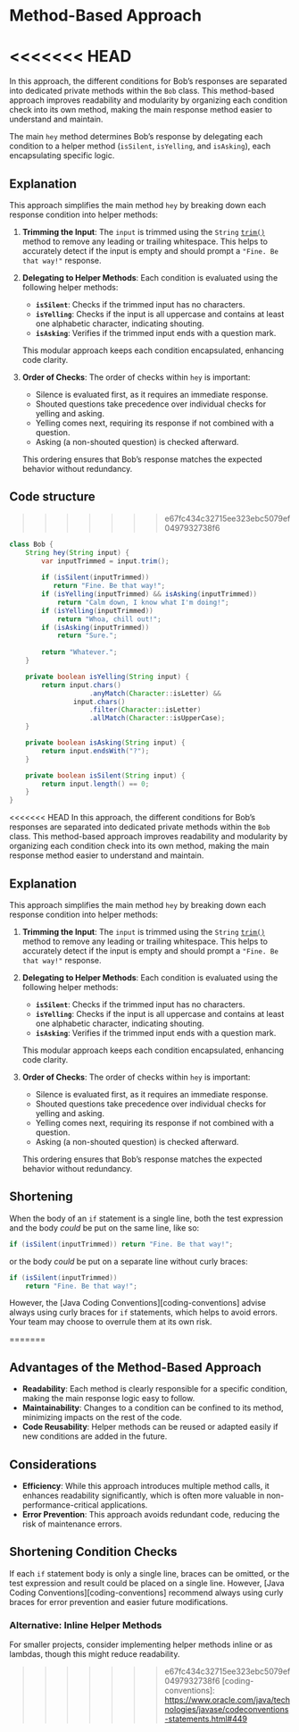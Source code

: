# Method-Based Approach

<<<<<<< HEAD
=======
In this approach, the different conditions for Bob’s responses are separated into dedicated private methods within the `Bob` class. This method-based approach improves readability and modularity by organizing each condition check into its own method, making the main response method easier to understand and maintain.

The main `hey` method determines Bob’s response by delegating each condition to a helper method (`isSilent`, `isYelling`, and `isAsking`), each encapsulating specific logic.

## Explanation

This approach simplifies the main method `hey` by breaking down each response condition into helper methods:

1. **Trimming the Input**:
   The `input` is trimmed using the `String` [`trim()`][trim] method to remove any leading or trailing whitespace. This helps to accurately detect if the input is empty and should prompt a `"Fine. Be that way!"` response.

2. **Delegating to Helper Methods**:
   Each condition is evaluated using the following helper methods:

   - **`isSilent`**: Checks if the trimmed input has no characters.
   - **`isYelling`**: Checks if the input is all uppercase and contains at least one alphabetic character, indicating shouting.
   - **`isAsking`**: Verifies if the trimmed input ends with a question mark.

   This modular approach keeps each condition encapsulated, enhancing code clarity.

3. **Order of Checks**:
   The order of checks within `hey` is important:
   - Silence is evaluated first, as it requires an immediate response.
   - Shouted questions take precedence over individual checks for yelling and asking.
   - Yelling comes next, requiring its response if not combined with a question.
   - Asking (a non-shouted question) is checked afterward.

   This ordering ensures that Bob’s response matches the expected behavior without redundancy.

## Code structure

>>>>>>> e67fc434c32715ee323ebc5079ef0497932738f6
```java
class Bob {
    String hey(String input) {
        var inputTrimmed = input.trim();
        
        if (isSilent(inputTrimmed))
           return "Fine. Be that way!";
        if (isYelling(inputTrimmed) && isAsking(inputTrimmed))
            return "Calm down, I know what I'm doing!";
        if (isYelling(inputTrimmed))
            return "Whoa, chill out!";
        if (isAsking(inputTrimmed))
            return "Sure.";
            
        return "Whatever.";
    }

    private boolean isYelling(String input) {
        return input.chars()
                    .anyMatch(Character::isLetter) &&
                input.chars()
                    .filter(Character::isLetter)
                    .allMatch(Character::isUpperCase);
    }

    private boolean isAsking(String input) {
        return input.endsWith("?");
    }

    private boolean isSilent(String input) {
        return input.length() == 0;
    }
}
```

<<<<<<< HEAD
In this approach, the different conditions for Bob’s responses are separated into dedicated private methods within the `Bob` class. This method-based approach improves readability and modularity by organizing each condition check into its own method, making the main response method easier to understand and maintain.

## Explanation

This approach simplifies the main method `hey` by breaking down each response condition into helper methods:

1. **Trimming the Input**:
   The `input` is trimmed using the `String` [`trim()`][trim] method to remove any leading or trailing whitespace. This helps to accurately detect if the input is empty and should prompt a `"Fine. Be that way!"` response.

2. **Delegating to Helper Methods**:
   Each condition is evaluated using the following helper methods:

   - **`isSilent`**: Checks if the trimmed input has no characters.
   - **`isYelling`**: Checks if the input is all uppercase and contains at least one alphabetic character, indicating shouting.
   - **`isAsking`**: Verifies if the trimmed input ends with a question mark.

   This modular approach keeps each condition encapsulated, enhancing code clarity.

3. **Order of Checks**:
   The order of checks within `hey` is important:
   - Silence is evaluated first, as it requires an immediate response.
   - Shouted questions take precedence over individual checks for yelling and asking.
   - Yelling comes next, requiring its response if not combined with a question.
   - Asking (a non-shouted question) is checked afterward.

   This ordering ensures that Bob’s response matches the expected behavior without redundancy.

## Shortening

When the body of an `if` statement is a single line, both the test expression and the body _could_ be put on the same line, like so:

```java
if (isSilent(inputTrimmed)) return "Fine. Be that way!";
```

or the body _could_ be put on a separate line without curly braces:

```java
if (isSilent(inputTrimmed))
    return "Fine. Be that way!";
```

However, the [Java Coding Conventions][coding-conventions] advise always using curly braces for `if` statements, which helps to avoid errors. Your team may choose to overrule them at its own risk.

[trim]: https://docs.oracle.com/javase/7/docs/api/java/lang/String.html#trim()  
=======
## Advantages of the Method-Based Approach

- **Readability**: Each method is clearly responsible for a specific condition, making the main response logic easy to follow.
- **Maintainability**: Changes to a condition can be confined to its method, minimizing impacts on the rest of the code.
- **Code Reusability**: Helper methods can be reused or adapted easily if new conditions are added in the future.

## Considerations

- **Efficiency**: While this approach introduces multiple method calls, it enhances readability significantly, which is often more valuable in non-performance-critical applications.
- **Error Prevention**: This approach avoids redundant code, reducing the risk of maintenance errors.

## Shortening Condition Checks

If each `if` statement body is only a single line, braces can be omitted, or the test expression and result could be placed on a single line. However, [Java Coding Conventions][coding-conventions] recommend always using curly braces for error prevention and easier future modifications.

### Alternative: Inline Helper Methods

For smaller projects, consider implementing helper methods inline or as lambdas, though this might reduce readability.

[trim]: https://docs.oracle.com/javase/7/docs/api/java/lang/String.html#trim()
>>>>>>> e67fc434c32715ee323ebc5079ef0497932738f6
[coding-conventions]: https://www.oracle.com/java/technologies/javase/codeconventions-statements.html#449
